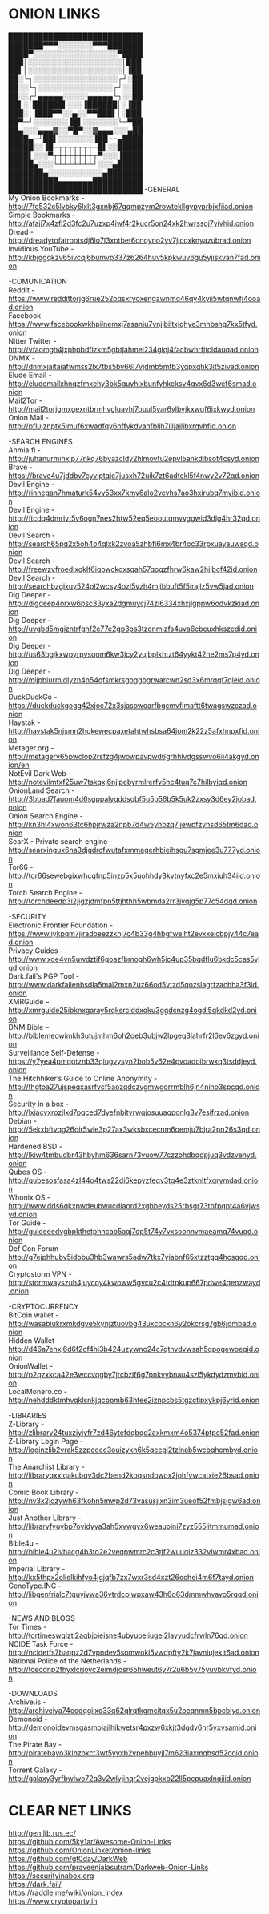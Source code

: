 # ONION LINKS
███████████████████████████
███████▀▀▀░░░░░░░▀▀▀███████
████▀░░░░░░░░░░░░░░░░░▀████
███│░░░░░░░░░░░░░░░░░░░│███
██▌│░░░░░░░░░░░░░░░░░░░│▐██
██░└┐░░░░░░░░░░░░░░░░░┌┘░██
██░░└┐░░░░░░░░░░░░░░░┌┘░░██
██░░┌┘▄▄▄▄▄░░░░░▄▄▄▄▄└┐░░██
██▌░│██████▌░░░▐██████│░▐██
███░│▐███▀▀░░▄░░▀▀███▌│░███
██▀─┘░░░░░░░▐█▌░░░░░░░└─▀██
██▄░░░▄▄▄▓░░▀█▀░░▓▄▄▄░░░▄██
████▄─┘██▌░░░░░░░▐██└─▄████
█████░░▐█─┬┬┬┬┬┬┬─█▌░░█████
████▌░░░▀┬┼┼┼┼┼┼┼┬▀░░░▐████
█████▄░░░└┴┴┴┴┴┴┴┘░░░▄█████
███████▄░░░░░░░░░░░▄███████
██████████▄▄▄▄▄▄▄██████████
███████████████████████████
-GENERAL  
My Onion Bookmarks - http://7fc532c5lvbky6lxlt3gxnbj67gqmpzym2rowtekllgypyprbjxfiiad.onion  
Simple Bookmarks - http://afajj7x4zfl2d3fc2u7uzxp4iwf4r2kucr5on24xk2hwrssoj7yivhid.onion  
Dread - http://dreadytofatroptsdj6io7l3xptbet6onoyno2yv7jicoxknyazubrad.onion  
Invidious YouTube -  http://kbjggqkzv65ivcqj6bumvp337z6264huv5kpkwuv6gu5yjiskvan7fad.onion  

-COMUNICATION  
Reddit - https://www.reddittorjg6rue252oqsxryoxengawnmo46qy4kyii5wtqnwfj4ooad.onion  
Facebook - https://www.facebookwkhpilnemxj7asaniu7vnjjbiltxjqhye3mhbshg7kx5tfyd.onion  
Nitter Twitter - http://vfaomgh4jxphpbdfizkm5gbtjahmei234giqj4facbwhrfjtcldauqad.onion  
DNMX - http://dnmxjaitaiafwmss2lx7tbs5bv66l7vjdmb5mtb3yqpxqhk3it5zivad.onion  
Elude Email - http://eludemailxhnqzfmxehy3bk5guyhlxbunfyhkcksv4gvx6d3wcf6smad.onion  
Mail2Tor - http://mail2torjgmxgexntbrmhvgluavhj7ouul5yar6ylbvjkxwqf6ixkwyd.onion  
Onion Mail - http://pflujznptk5lmuf6xwadfqy6nffykdvahfbljh7liljailjbxrgvhfid.onion  

-SEARCH ENGINES  
Ahmia.fi - http://juhanurmihxlp77nkq76byazcldy2hlmovfu2epvl5ankdibsot4csyd.onion  
Brave - https://brave4u7jddbv7cyviptqjc7jusxh72uik7zt6adtckl5f4nwy2v72qd.onion  
Devil Engine - http://rinnegan7hmaturk54vy53xx7kmy6alo2vcvhs7ao3hxirubq7myibid.onion  
Devil Engine - http://ftcdq4dmrivt5v6ogn7nes2htw52eq5eooutqmvvggwid3dlg4hr32qd.onion  
Devil Search - http://search65pq2x5oh4o4qlxk2zvoa5zhbfi6mx4br4oc33rpxuayauwsqd.onion   
Devil Search - http://freewzvfroedixqklf6iqpwckoxsqah57qoqzfhrw6kaw2hjjbcf42id.onion  
Devil Search - http://searchbzgixuy524pl2wcsy4ozl5vzh4mjibbuft5f5irajlz5vw5jad.onion  
Dig Deeper - http://digdeep4orxw6psc33yxa2dgmuycj74zi6334xhxjlgppw6odvkzkiad.onion  
Dig Deeper - http://uvgbd5mgizntrfghf2c77e2gp3ps3tzonmizfs4uva6cbeuxhkszedid.onion  
Dig Deeper - http://us63bgjkxwpyrpvsqom6kw3jcy2yujbplkhtzt64yykt42ne2ms7p4yd.onion  
Dig Deeper - http://mijpbiurmidlyzn4n54qfsmkrsgoggbgrwarcwn2sd3x6mrqqf7qleid.onion  
DuckDuckGo - https://duckduckgogg42xjoc72x3sjasowoarfbgcmvfimaftt6twagswzczad.onion  
Haystak - http://haystak5njsmn2hqkewecpaxetahtwhsbsa64jom2k22z5afxhnpxfid.onion  
Metager.org - http://metagerv65pwclop2rsfzg4jwowpavpwd6grhhlvdgsswvo6ii4akgyd.onion/en  
NotEvil Dark Web - http://notevilmtxf25uw7tskqxj6njlpebyrmlrerfv5hc4tuq7c7hilbyiqd.onion  
OnionLand Search - http://3bbad7fauom4d6sgppalyqddsqbf5u5p56b5k5uk2zxsy3d6ey2jobad.onion  
Onion Search Engine - http://kn3hl4xwon63tc6hpjrwza2npb7d4w5yhbzq7jjewpfzyhsd65tm6dad.onion  
SearX - Private search engine - http://searxingux6na3djgdrcfwutafxmmagerhbieihsgu7sgmjee3u777yd.onion  
Tor66 - http://tor66sewebgixwhcqfnp5inzp5x5uohhdy3kvtnyfxc2e5mxiuh34iid.onion  
Torch Search Engine - http://torchdeedp3i2jigzjdmfpn5ttjhthh5wbmda2rr3jvqjg5p77c54dqd.onion  

-SECURITY  
Electronic Frontier Foundation - https://www.iykpqm7jiradoeezzkhj7c4b33g4hbgfwelht2evxxeicbpjy44c7ead.onion  
Privacy Guides - http://www.xoe4vn5uwdztif6goazfbmogh6wh5jc4up35bqdflu6bkdc5cas5vjqd.onion  
Dark.fail's PGP Tool - http://www.darkfailenbsdla5mal2mxn2uz66od5vtzd5qozslagrfzachha3f3id.onion  
XMRGuide – http://xmrguide25ibknxgaray5rqksrclddxqku3ggdcnzg4ogdi5qkdkd2yd.onion  
DNM Bible – http://biblemeowimkh3utujmhm6oh2oeb3ubjw2lpgeq3lahrfr2l6ev6zgyd.onion  
Surveillance Self-Defense - https://y7yea4pmqqtznb33qiugvysyn2bob5v62e4pvoadoibrwkq3tsddjeyd.onion    
The Hitchhiker’s Guide to Online Anonymity - http://thgtoa27ujspeqxasrfvcf5aozqdczvgmwgorrmblh6jn4nino3spcqd.onion  
Security in a box - http://lxjacvxrozjlxd7pqced7dyefnbityrwqjosuuaqponlg3v7esifrzad.onion  
Debian - http://5ekxbftvqg26oir5wle3p27ax3wksbxcecnm6oemju7bjra2pn26s3qd.onion  
Hardened BSD - http://lkiw4tmbudbr43hbyhm636sarn73vuow77czzohdbqdpjuq3vdzvenyd.onion  
Qubes OS - http://qubesosfasa4zl44o4tws22di6kepyzfeqv3tg4e3ztknltfxqrymdad.onion  
Whonix OS - http://www.dds6qkxpwdeubwucdiaord2xgbbeyds25rbsgr73tbfpqpt4a6vjwsyd.onion  
Tor Guide - http://guideeedvgbpkthetphncab5aqj7dp5t74y7vxsoonnvmaeamq74vuqd.onion    
Def Con Forum - http://g7ejphhubv5idbbu3hb3wawrs5adw7tkx7yjabnf65xtzztgg4hcsqqd.onion  
Cryptostorm VPN - http://stormwayszuh4juycoy4kwoww5gvcu2c4tdtpkup667pdwe4qenzwayd.onion  

-CRYPTOCURRENCY  
BitCoin wallet - http://wasabiukrxmkdgve5kynjztuovbg43uxcbcxn6y2okcrsg7gb6jdmbad.onion  
Hidden Wallet - http://d46a7ehxj6d6f2cf4hi3b424uzywno24c7qtnvdvwsah5qpogewoeqid.onion  
OnionWallet - http://p2qzxkca42e3wccvqgby7jrcbzlf6g7pnkvybnau4szl5ykdydzmvbid.onion  
LocalMonero.co - http://nehdddktmhvqklsnkjqcbpmb63htee2iznpcbs5tgzctipxykpj6yrid.onion  

-LIBRARIES  
Z-Library - http://zlibrary24tuxziyiyfr7zd46ytefdqbqd2axkmxm4o5374ptpc52fad.onion  
Z-Library Login Page - http://loginzlib2vrak5zzpcocc3ouizykn6k5qecgj2tzlnab5wcbqhembyd.onion  
The Anarchist Library - http://libraryqxxiqakubqv3dc2bend2koqsndbwox2johfywcatxie26bsad.onion  
Comic Book Library - http://nv3x2jozywh63fkohn5mwp2d73vasusjixn3im3ueof52fmbjsigw6ad.onion  
Just Another Library - http://libraryfyuybp7oyidyya3ah5xvwgyx6weauoini7zyz555litmmumad.onion  
Bible4u - http://bible4u2lvhacg4b3to2e2veqpwmrc2c3tjf2wuuqiz332vlwmr4xbad.onion    
Imperial Library - http://kx5thpx2olielkihfyo4jgjqfb7zx7wxr3sd4xzt26ochei4m6f7tayd.onion    
GenoType.INC - http://libgenfrialc7tguyjywa36vtrdcplwpxaw43h6o63dmmwhvavo5rqqd.onion    

-NEWS AND BLOGS  
Tor Times - http://tortimeswqlzti2aqbjoieisne4ubyuoeiiugel2layyudcfrwln76qd.onion  
NCIDE Task Force -   http://ncidetfs7banpz2d7vpndev5somwoki5vwdpfty2k7javniujekit6ad.onion  
National Police of the Netherlands - http://tcecdnp2fhyxlcrjoyc2eimdjosr65hweut6y7r2u6b5y75yuvbkvfyd.onion  

-DOWNLOADS  
Archive.is - http://archiveiya74codqgiixo33q62qlrqtkgmcitqx5u2oeqnmn5bpcbiyd.onion  
Demonoid - http://demonoidevmsgasmojajlhikwetsr4pxzw6xkjt3dgdv6nr5yxvsamid.onion  
The Pirate Bay - http://piratebayo3klnzokct3wt5yyxb2vpebbuyjl7m623iaxmqhsd52coid.onion  
Torrent Galaxy - http://galaxy3yrfbwlwo72q3v2wlyjinqr2vejgpkxb22ll5pcpuaxlnqjiid.onion  

# CLEAR NET LINKS  
http://gen.lib.rus.ec/  
https://github.com/5ky1ar/Awesome-Onion-Links  
https://github.com/OnionLinker/onion-links  
https://github.com/gt0day/DarkWeb  
https://github.com/praveenjalasutram/Darkweb-Onion-Links  
https://securityinabox.org  
https://dark.fail/  
https://raddle.me/wiki/onion_index  
https://www.cryptoparty.in  
